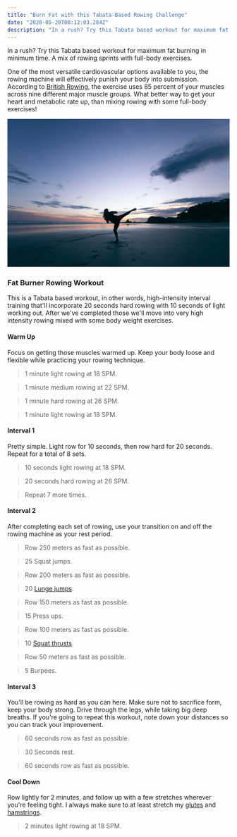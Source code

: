 ```yaml
---
title: "Burn Fat with this Tabata-Based Rowing Challenge"
date: "2020-05-20T08:12:03.284Z"
description: "In a rush? Try this Tabata based workout for maximum fat burning in minimum time. A mix of rowing sprints with full-body exercises."
---
```

In a rush? Try this Tabata based workout for maximum fat burning in minimum time. A mix of rowing sprints with full-body exercises.

One of the most versatile cardiovascular options available to you, the rowing machine will effectively punish your body into submission. According to [British Rowing](https://www.britishrowing.org/), the exercise uses 85 percent of your muscles across nine different major muscle groups. What better way to get your heart and metabolic rate up, than mixing rowing with some full-body exercises!

![Burn Fat with Rowing](sea-2.jpg)

### Fat Burner Rowing Workout

This is a Tabata based workout, in other words, high-intensity interval training that'll incorporate 20 seconds hard rowing with 10 seconds of light working out. After we've completed those we'll move into very high intensity rowing mixed with some body weight exercises.

#### Warm Up

Focus on getting those muscles warmed up. Keep your body loose and flexible while practicing your rowing technique.

> 1 minute light rowing at 18 SPM.

> 1 minute medium rowing at 22 SPM.

> 1 minute hard rowing at 26 SPM.

> 1 minute light rowing at 18 SPM.

#### Interval 1

Pretty simple. Light row for 10 seconds, then row hard for 20 seconds. Repeat for a total of 8 sets.

> 10 seconds light rowing at 18 SPM.

> 20 seconds hard rowing at 26 SPM.

> Repeat 7 more times.

#### Interval 2

After completing each set of rowing, use your transition on and off the rowing machine as your rest period.

> Row 250 meters as fast as possible.

> 25 Squat jumps.

> Row 200 meters as fast as possible.

> 20 [Lunge jumps](https://i.makeagif.com/media/12-19-2016/HGcceH.gif).

> Row 150 meters as fast as possible.

> 15 Press ups.

> Row 100 meters as fast as possible.

> 10 [Squat thrusts](https://i.makeagif.com/media/9-02-2015/FTOfKr.gif).

> Row 50 meters as fast as possible.

> 5 Burpees.

#### Interval 3

You'll be rowing as hard as you can here. Make sure not to sacrifice form, keep your body strong. Drive through the legs, while taking big deep breaths. If you're going to repeat this workout, note down your distances so you can track your improvement.

> 60 seconds row as fast as possible.

> 30 Seconds rest.

> 60 seconds row as fast as possible.

#### Cool Down

Row lightly for 2 minutes, and follow up with a few stretches wherever you're feeling tight. I always make sure to at least stretch my [glutes](https://www.youtube.com/watch?v=gE6mJ0VjK7Y) and [hamstrings](https://www.medicalnewstoday.com/articles/323703).

> 2 minutes light rowing at 18 SPM.